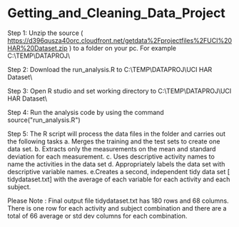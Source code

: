 Getting_and_Cleaning_Data_Project
=================================
Step 1: Unzip the source ( https://d396qusza40orc.cloudfront.net/getdata%2Fprojectfiles%2FUCI%20HAR%20Dataset.zip ) to a folder on your pc. For example C:\TEMP\DATAPROJ\

Step 2: Download the run_analysis.R to C:\TEMP\DATAPROJ\UCI HAR Dataset\

Step 3: Open R studio and set working directory to 
C:\TEMP\DATAPROJ\UCI HAR Dataset\

Step 4: Run the analysis code by using the command
source("run_analysis.R")

Step 5: The R script will process the data files in the folder and carries out the following tasks
a. Merges the training and the test sets to create one data set.
b. Extracts only the measurements on the mean and standard deviation for each measurement.
c. Uses descriptive activity names to name the activities in the data set
d. Appropriately labels the data set with descriptive variable names.
e.Creates a second, independent tidy data set [ tidydataset.txt] with the average of each variable for each activity and each subject.

Please Note : Final output file tidydataset.txt has 180 rows and 68 columns. There is one row for each activity and subject combination and there are a total of 66 average or std dev columns for each combination.
